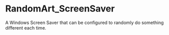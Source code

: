 # RandomArt_ScreenSaver
A Windows Screen Saver that can be configured to randomly do something different each time.
